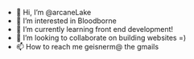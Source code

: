 - 👋 Hi, I’m @arcaneLake
- 👀 I’m interested in Bloodborne
- 🌱 I’m currently learning front end development!
- 💞️ I’m looking to collaborate on building websites =)
- 📫 How to reach me geisnerm@ the gmails

<!---
arcaneLake/arcaneLake is a ✨ special ✨ repository because its `README.md` (this file) appears on your GitHub profile.
You can click the Preview link to take a look at your changes.
--->
